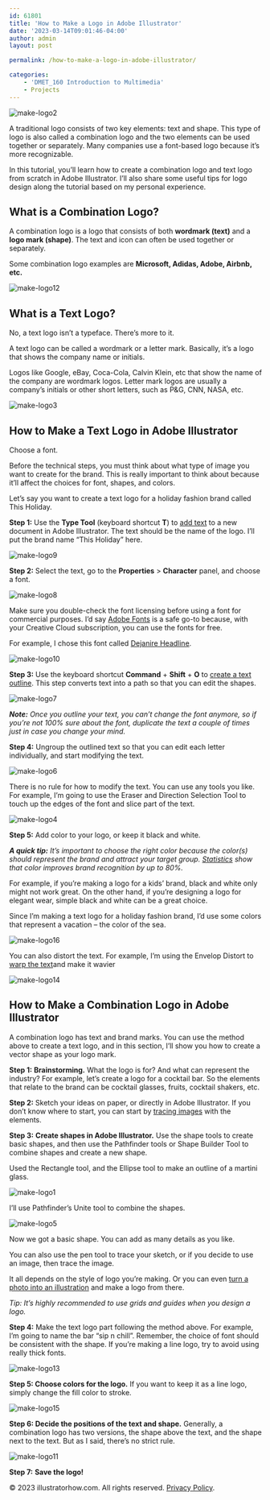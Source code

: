 ```yaml
---
id: 61801
title: 'How to Make a Logo in Adobe Illustrator'
date: '2023-03-14T09:01:46-04:00'
author: admin
layout: post

permalink: /how-to-make-a-logo-in-adobe-illustrator/

categories:
    - 'DMET_160 Introduction to Multimedia'
    - Projects
---
```

![make-logo2](https://image-control-storage.s3.amazonaws.com/2023/03/14091417/make-logo2-800x400-2-2.png)

A traditional logo consists of two key elements: text and shape. This type of logo is also called a combination logo and the two elements can be used together or separately. Many companies use a font-based logo because it’s more recognizable.

In this tutorial, you’ll learn how to create a combination logo and text logo from scratch in Adobe Illustrator. I’ll also share some useful tips for logo design along the tutorial based on my personal experience.

## What is a Combination Logo?

A combination logo is a logo that consists of both **wordmark (text)** and a **logo mark (shape)**. The text and icon can often be used together or separately.

Some combination logo examples are **Microsoft, Adidas, Adobe, Airbnb, etc.**

![make-logo12](https://image-control-storage.s3.amazonaws.com/2023/03/14091419/make-logo12-2.png)

## What is a Text Logo? 

No, a text logo isn’t a typeface. There’s more to it.

A text logo can be called a wordmark or a letter mark. Basically, it’s a logo that shows the company name or initials.

Logos like Google, eBay, Coca-Cola, Calvin Klein, etc that show the name of the company are wordmark logos. Letter mark logos are usually a company’s initials or other short letters, such as P&G, CNN, NASA, etc.

![make-logo3](https://image-control-storage.s3.amazonaws.com/2023/03/14091420/make-logo3-2.png)

## How to Make a Text Logo in Adobe Illustrator

Choose a font.

Before the technical steps, you must think about what type of image you want to create for the brand. This is really important to think about because it’ll affect the choices for font, shapes, and colors.

Let’s say you want to create a text logo for a holiday fashion brand called This Holiday.

**Step 1:** Use the **Type Tool** (keyboard shortcut **T**) to [add text](https://illustratorhow.com/how-to-add-text/) to a new document in Adobe Illustrator. The text should be the name of the logo. I’ll put the brand name “This Holiday” here.

![make-logo9](https://image-control-storage.s3.amazonaws.com/2023/03/14091422/make-logo9-2.png)

**Step 2:** Select the text, go to the **Properties** > **Character** panel, and choose a font.

![make-logo8](https://image-control-storage.s3.amazonaws.com/2023/03/14091423/make-logo8-2.png)

Make sure you double-check the font licensing before using a font for commercial purposes. I’d say [Adobe Fonts](https://fonts.adobe.com/) is a safe go-to because, with your Creative Cloud subscription, you can use the fonts for free.

For example, I chose this font called [Dejanire Headline](https://fonts.adobe.com/fonts/dejanire-headline#fonts-section).

![make-logo10](https://image-control-storage.s3.amazonaws.com/2023/03/14091425/make-logo10-2.png)

**Step 3:** Use the keyboard shortcut **Command** + **Shift** + **O** to [create a text outline](https://illustratorhow.com/how-to-outline-fonts/). This step converts text into a path so that you can edit the shapes.

![make-logo7](https://image-control-storage.s3.amazonaws.com/2023/03/14091426/make-logo7-2.png)

***Note:*** *Once you outline your text, you can’t change the font anymore, so if you’re not 100% sure about the font, duplicate the text a couple of times just in case you change your mind.*

**Step 4:** Ungroup the outlined text so that you can edit each letter individually, and start modifying the text.

![make-logo6](https://image-control-storage.s3.amazonaws.com/2023/03/14091428/make-logo6-2.png)

There is no rule for how to modify the text. You can use any tools you like. For example, I’m going to use the Eraser and Direction Selection Tool to touch up the edges of the font and slice part of the text.

![make-logo4](https://image-control-storage.s3.amazonaws.com/2023/03/14091430/make-logo4-2.png)

**Step 5:** Add color to your logo, or keep it black and white.

***A quick tip:*** *It’s important to choose the right color because the color(s) should represent the brand and attract your target group.* [*Statistics*](https://illustratorhow.com/graphic-design-statistics/) *show that color improves brand recognition by up to 80%.*

For example, if you’re making a logo for a kids’ brand, black and white only might not work great. On the other hand, if you’re designing a logo for elegant wear, simple black and white can be a great choice.

Since I’m making a text logo for a holiday fashion brand, I’d use some colors that represent a vacation – the color of the sea.

![make-logo16](https://image-control-storage.s3.amazonaws.com/2023/03/14091431/make-logo16-2.png)

You can also distort the text. For example, I’m using the Envelop Distort to [warp the text](https://illustratorhow.com/warp-text/)and make it wavier

![make-logo14](https://image-control-storage.s3.amazonaws.com/2023/03/14091433/make-logo14-2.png)

## How to Make a Combination Logo in Adobe Illustrator

A combination logo has text and brand marks. You can use the method above to create a text logo, and in this section, I’ll show you how to create a vector shape as your logo mark.

**Step 1:** **Brainstorming.** What the logo is for? And what can represent the industry? For example, let’s create a logo for a cocktail bar. So the elements that relate to the brand can be cocktail glasses, fruits, cocktail shakers, etc.

**Step 2:** Sketch your ideas on paper, or directly in Adobe Illustrator. If you don’t know where to start, you can start by [tracing images](https://illustratorhow.com/image-trace/) with the elements.

**Step 3:** **Create shapes in Adobe Illustrator.** Use the shape tools to create basic shapes, and then use the Pathfinder tools or Shape Builder Tool to combine shapes and create a new shape.

Used the Rectangle tool, and the Ellipse tool to make an outline of a martini glass.

![make-logo1](https://image-control-storage.s3.amazonaws.com/2023/03/14091434/make-logo1-2.png)

I’ll use Pathfinder’s Unite tool to combine the shapes.

![make-logo5](https://image-control-storage.s3.amazonaws.com/2023/03/14091436/make-logo5-2.png)

Now we got a basic shape. You can add as many details as you like.

You can also use the pen tool to trace your sketch, or if you decide to use an image, then trace the image.

It all depends on the style of logo you’re making. Or you can even [turn a photo into an illustration](https://illustratorhow.com/turn-photo-into-illustration/) and make a logo from there.

*Tip: It’s highly recommended to use grids and guides when you design a logo.*

**Step 4:** Make the text logo part following the method above. For example, I’m going to name the bar “sip n chill”. Remember, the choice of font should be consistent with the shape. If you’re making a line logo, try to avoid using really thick fonts.

![make-logo13](https://image-control-storage.s3.amazonaws.com/2023/03/14091437/make-logo13-2.png)

**Step 5: Choose colors for the logo.** If you want to keep it as a line logo, simply change the fill color to stroke.

![make-logo15](https://image-control-storage.s3.amazonaws.com/2023/03/14091438/make-logo15-2.png)

**Step 6: Decide the positions of the text and shape.** Generally, a combination logo has two versions, the shape above the text, and the shape next to the text. But as I said, there’s no strict rule.

![make-logo11](https://image-control-storage.s3.amazonaws.com/2023/03/14091440/make-logo11-2.png)

**Step 7:** **Save the logo!**

© 2023 illustratorhow.com. All rights reserved. [Privacy Policy](https://illustratorhow.com/privacy/).
